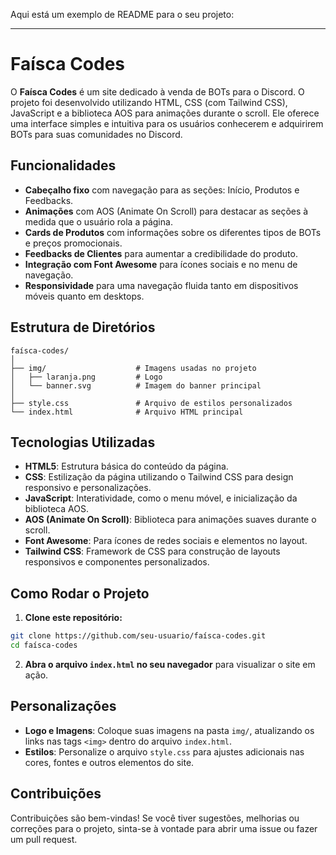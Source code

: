 Aqui está um exemplo de README para o seu projeto:

---

# Faísca Codes

O **Faísca Codes** é um site dedicado à venda de BOTs para o Discord. O projeto foi desenvolvido utilizando HTML, CSS (com Tailwind CSS), JavaScript e a biblioteca AOS para animações durante o scroll. Ele oferece uma interface simples e intuitiva para os usuários conhecerem e adquirirem BOTs para suas comunidades no Discord.

## Funcionalidades

- **Cabeçalho fixo** com navegação para as seções: Início, Produtos e Feedbacks.
- **Animações** com AOS (Animate On Scroll) para destacar as seções à medida que o usuário rola a página.
- **Cards de Produtos** com informações sobre os diferentes tipos de BOTs e preços promocionais.
- **Feedbacks de Clientes** para aumentar a credibilidade do produto.
- **Integração com Font Awesome** para ícones sociais e no menu de navegação.
- **Responsividade** para uma navegação fluida tanto em dispositivos móveis quanto em desktops.

## Estrutura de Diretórios

```
faísca-codes/
│
├── img/                    # Imagens usadas no projeto
│   ├── laranja.png         # Logo
│   └── banner.svg          # Imagem do banner principal
│
├── style.css               # Arquivo de estilos personalizados
└── index.html              # Arquivo HTML principal
```

## Tecnologias Utilizadas

- **HTML5**: Estrutura básica do conteúdo da página.
- **CSS**: Estilização da página utilizando o Tailwind CSS para design responsivo e personalizações.
- **JavaScript**: Interatividade, como o menu móvel, e inicialização da biblioteca AOS.
- **AOS (Animate On Scroll)**: Biblioteca para animações suaves durante o scroll.
- **Font Awesome**: Para ícones de redes sociais e elementos no layout.
- **Tailwind CSS**: Framework de CSS para construção de layouts responsivos e componentes personalizados.

## Como Rodar o Projeto

1. **Clone este repositório:**

```bash
git clone https://github.com/seu-usuario/faísca-codes.git
cd faísca-codes
```

2. **Abra o arquivo `index.html` no seu navegador** para visualizar o site em ação.

## Personalizações

- **Logo e Imagens**: Coloque suas imagens na pasta `img/`, atualizando os links nas tags `<img>` dentro do arquivo `index.html`.
- **Estilos**: Personalize o arquivo `style.css` para ajustes adicionais nas cores, fontes e outros elementos do site.

## Contribuições

Contribuições são bem-vindas! Se você tiver sugestões, melhorias ou correções para o projeto, sinta-se à vontade para abrir uma issue ou fazer um pull request.
